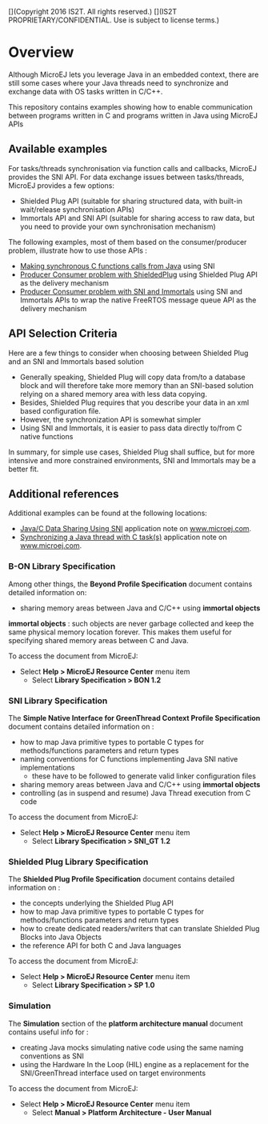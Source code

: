 [](Markdown)
[](Copyright 2016 IS2T. All rights reserved.)
[](IS2T PROPRIETARY/CONFIDENTIAL. Use is subject to license terms.)
# Overview

Although MicroEJ lets you leverage Java in an embedded context, there are still some cases where your Java threads need to synchronize and exchange data with OS tasks written in C/C++.

This repository contains examples showing how to enable communication between programs written in C and programs written in Java using MicroEJ APIs

## Available examples

For tasks/threads synchronisation via function calls and callbacks, MicroEJ provides the SNI API.
For data exchange issues between tasks/threads, MicroEJ provides a few options:
* Shielded Plug API (suitable for sharing structured data, with built-in wait/release synchronisation APIs)
* Immortals API and SNI API (suitable for sharing access to raw data, but you need to provide your own synchronisation mechanism)

The following examples, most of them based on the consumer/producer problem, illustrate how to use those APIs :
* [Making synchronous C functions calls from Java](/CallingCFromJava) using SNI
* [Producer Consumer problem with ShieldedPlug](/ProducerConsumerUsingShieldedPlug) using Shielded Plug API as the delivery mechanism
* [Producer Consumer problem with SNI and Immortals](/ProducerConsumerUsingSNIAndImmortals) using SNI and Immortals APIs to wrap the native FreeRTOS message queue API as the delivery mechanism

## API Selection Criteria

Here are a few things to consider when choosing between Shielded Plug and an SNI and Immortals based solution

* Generally speaking, Shielded Plug will copy data from/to a database block and will therefore take more memory than an SNI-based solution relying on a shared memory area with less data copying.
* Besides, Shielded Plug requires that you describe your data in an xml based configuration file.
* However, the synchronization API is somewhat simpler
* Using SNI and Immortals, it is easier to pass data directly to/from C native functions

In summary, for simple use cases, Shielded Plug shall suffice, but for more intensive and more constrained environments, SNI and Immortals may be a better fit.

## Additional references

Additional examples can be found at the following locations:
* [Java/C Data Sharing Using SNI](http://www.microej.com/download/application_notes/TLT-0709-AN-MICROEJ-DataSharing-A.zip) application note on www.microej.com.
* [Synchronizing a Java thread with C task(s)](http://www.microej.com/download/application_notes/TLT-0633-AN-MICROEJ-JavaCSync-B.zip) application note on www.microej.com.

### B-ON Library Specification

Among other things, the **Beyond Profile Specification** document contains detailed information on:

* sharing memory areas between Java and C/C++ using **immortal objects**

**immortal objects** : such objects are never garbage collected and keep the same physical memory location forever. This makes them useful for specifying shared memory areas between C and Java.

To access the document from MicroEJ:

* Select **Help > MicroEJ Resource Center** menu item
	* Select **Library Specification > BON 1.2**

### SNI Library Specification

The **Simple Native Interface for GreenThread Context Profile Specification** document contains detailed information on :

* how to map Java primitive types to portable C types for methods/functions parameters and return types
* naming conventions for C functions implementing Java SNI native implementations
	* these have to be followed to generate valid linker configuration files
* sharing memory areas between Java and C/C++ using **immortal objects**
* controlling (as in suspend and resume) Java Thread execution from C code

To access the document from MicroEJ:

* Select **Help > MicroEJ Resource Center** menu item
	* Select **Library Specification > SNI_GT 1.2**
	
### Shielded Plug Library Specification

The **Shielded Plug Profile Specification** document contains detailed information on :

* the concepts underlying the Shielded Plug API
* how to map Java primitive types to portable C types for methods/functions parameters and return types
* how to create dedicated readers/writers that can translate Shielded Plug Blocks into Java Objects
* the reference API for both C and Java languages

To access the document from MicroEJ:

* Select **Help > MicroEJ Resource Center** menu item
	* Select **Library Specification > SP 1.0**
	
### Simulation

The **Simulation** section of the **platform architecture manual** document contains useful info for :

* creating Java mocks simulating native code using the same naming conventions as SNI
* using the Hardware In the Loop (HIL) engine as a replacement for the SNI/GreenThread interface used on target environments

To access the document from MicroEJ:

* Select **Help > MicroEJ Resource Center** menu item
	* Select **Manual > Platform Architecture - User Manual**